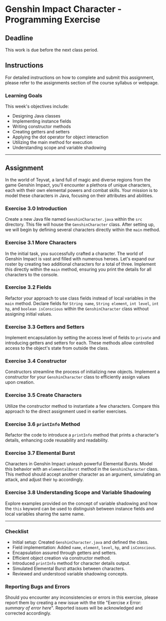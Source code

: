# Genshin Impact Character - Programming Exercise

## Deadline
This work is due before the next class period.

## Instructions
For detailed instructions on how to complete and submit this assignment, please refer to the assignments section of the course syllabus or webpage.

### Learning Goals

This week's objectives include:
- Designing Java classes
- Implementing instance fields
- Writing constructor methods
- Creating getters and setters
- Applying the dot operator for object interaction
- Utilizing the main method for execution
- Understanding scope and variable shadowing

---

## Assignment

In the world of Teyvat, a land full of magic and diverse regions from the game Genshin Impact, you'll encounter a plethora of unique characters, each with their own elemental powers and combat skills. Your mission is to model these characters in Java, focusing on their attributes and abilities.

### Exercise 3.0 Introduction

Create a new Java file named `GenshinCharacter.java` within the `src` directory. This file will house the `GenshinCharacter` class. After setting up, we will begin by defining several characters directly within the `main` method.

### Exercise 3.1 More Characters

In the initial task, you successfully crafted a character. The world of Genshin Impact is vast and filled with numerous heroes. Let's expand our roster by creating two additional characters for a total of three. Implement this directly within the `main` method, ensuring you print the details for all characters to the console.

### Exercise 3.2 Fields

Refactor your approach to use class fields instead of local variables in the `main` method. Declare fields for `String name`, `String element`, `int level`, `int hp`, and `boolean isConscious` within the `GenshinCharacter` class without assigning initial values.

### Exercise 3.3 Getters and Setters

Implement encapsulation by setting the access level of fields to `private` and introducing getters and setters for each. These methods allow controlled access to the object's state from outside the class.

### Exercise 3.4 Constructor

Constructors streamline the process of initializing new objects. Implement a constructor for your `GenshinCharacter` class to efficiently assign values upon creation.

### Exercise 3.5 Create Characters

Utilize the constructor method to instantiate a few characters. Compare this approach to the direct assignment used in earlier exercises.

### Exercise 3.6 `printInfo` Method

Refactor the code to introduce a `printInfo` method that prints a character's details, enhancing code reusability and readability.

### Exercise 3.7 Elemental Burst

Characters in Genshin Impact unleash powerful Elemental Bursts. Model this behavior with an `elementalBurst` method in the `GenshinCharacter` class. This method should accept another character as an argument, simulating an attack, and adjust their `hp` accordingly.

### Exercise 3.8 Understanding Scope and Variable Shadowing

Explore examples provided on the concept of variable shadowing and how the `this` keyword can be used to distinguish between instance fields and local variables sharing the same name.

---

### Checklist
- Initial setup: Created `GenshinCharacter.java` and defined the class.
- Field implementation: Added `name`, `element`, `level`, `hp`, and `isConscious`.
- Encapsulation assured through getters and setters.
- Efficient object creation via constructor method.
- Introduced `printInfo` method for character details output.
- Simulated Elemental Burst attacks between characters.
- Reviewed and understood variable shadowing concepts.

### Reporting Bugs and Errors
Should you encounter any inconsistencies or errors in this exercise, please report them by creating a new issue with the title "Exercise *x* Error: *summary of error here*". Reported issues will be acknowledged and corrected accordingly.
